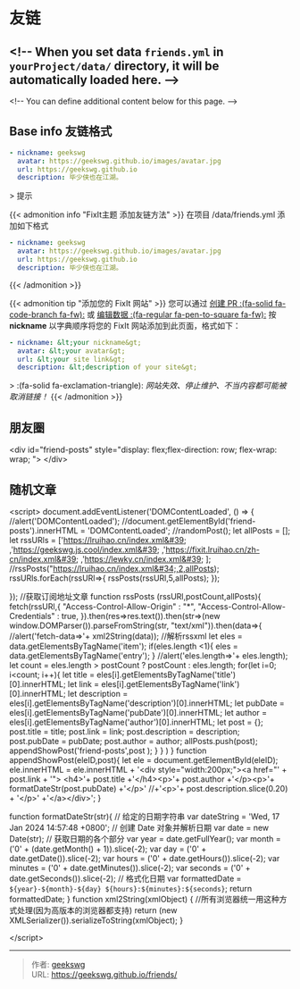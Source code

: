 # 友链


&lt;!-- When you set data `friends.yml` in `yourProject/data/` directory, it will be automatically loaded here. --&gt;
---
&lt;!-- You can define additional content below for this page. --&gt;
## Base info 友链格式

```yaml
- nickname: geekswg
  avatar: https://geekswg.github.io/images/avatar.jpg
  url: https://geekswg.github.io
  description: 毕少侠也在江湖。
```
&gt; 提示

{{&lt; admonition info &#34;FixIt主题 添加友链方法&#34; &gt;}}
在项目 /data/friends.yml 添加如下格式
```yaml
- nickname: geekswg
  avatar: https://geekswg.github.io/images/avatar.jpg
  url: https://geekswg.github.io
  description: 毕少侠也在江湖。
```
{{&lt; /admonition &gt;}}


{{&lt; admonition tip &#34;添加您的 FixIt 网站&#34; &gt;}}
您可以通过 [创建 PR :(fa-solid fa-code-branch fa-fw):](https://github.com/geekswg/blogFixit/pulls) 或 [编辑数据 :(fa-regular fa-pen-to-square fa-fw):](https://github.com/geekswg/blogFixit/edit/master/data/friends.yml)  按 **nickname** 以字典顺序将您的 FixIt 网站添加到此页面，格式如下：

```yml
- nickname: &lt;your nickname&gt;
  avatar: &lt;your avatar&gt;
  url: &lt;your site link&gt;
  description: &lt;description of your site&gt;
```

&gt; :(fa-solid fa-exclamation-triangle): *网站失效、停止维护、不当内容都可能被取消链接！*
{{&lt; /admonition &gt;}}

## 朋友圈

&lt;div id=&#34;friend-posts&#34; style=&#34;display: flex;flex-direction: row; flex-wrap: wrap;  &#34;&gt;
&lt;/div&gt;

## 随机文章

&lt;script&gt;
document.addEventListener(&#39;DOMContentLoaded&#39;, () =&gt; {
  //alert(&#39;DOMContentLoaded&#39;);
  //document.getElementById(&#39;friend-posts&#39;).innerHTML = &#39;DOMContentLoaded&#39;;
  //randomPost();
  let allPosts = [];
  let rssURls = [&#39;https://lruihao.cn/index.xml&#39;
  ,&#39;https://geekswg.js.cool/index.xml&#39;
  ,&#39;https://fixit.lruihao.cn/zh-cn/index.xml&#39;
  ,&#39;https://lewky.cn/index.xml&#39;
  ];
  //rssPosts(&#34;https://lruihao.cn/index.xml&#34;,2,allPosts);
  rssURls.forEach(rssURl=&gt;{
    rssPosts(rssURl,5,allPosts);
  });
  
});
//获取订阅地址文章
function rssPosts (rssURl,postCount,allPosts){
  fetch(rssURl,{
      &#34;Access-Control-Allow-Origin&#34; : &#34;*&#34;,
      &#34;Access-Control-Allow-Credentials&#34; : true,
    }).then(res=&gt;res.text()).then(str=&gt;(new window.DOMParser()).parseFromString(str, &#34;text/xml&#34;)).then(data=&gt;{
        //alert(&#39;fetch-data=&gt;&#39;&#43; xml2String(data));
        //解析rssxml
        let eles = data.getElementsByTagName(&#39;item&#39;);
        if(eles.length &lt;1){
          eles = data.getElementsByTagName(&#39;entry&#39;);
        }
        //alert(&#39;eles.length=&gt;&#39;&#43; eles.length);
        let count = eles.length &gt; postCount ? postCount : eles.length;
        for(let i=0; i&lt;count; i&#43;&#43;){
          let title = eles[i].getElementsByTagName(&#39;title&#39;)[0].innerHTML;
          let link = eles[i].getElementsByTagName(&#39;link&#39;)[0].innerHTML;
          let description = eles[i].getElementsByTagName(&#39;description&#39;)[0].innerHTML;
          let pubDate = eles[i].getElementsByTagName(&#39;pubDate&#39;)[0].innerHTML;
          let author = eles[i].getElementsByTagName(&#39;author&#39;)[0].innerHTML;
          let post = {};
          post.title = title;
          post.link = link;
          post.description = description;
          post.pubDate = pubDate;
          post.author = author;
          allPosts.push(post);
          appendShowPost(&#39;friend-posts&#39;,post );
        }
    }
    )
}
function appendShowPost(eleID,post){
  let ele = document.getElementById(eleID);
  ele.innerHTML = ele.innerHTML &#43; 
  &#39;&lt;div style=&#34;width:200px;&#34;&gt;&lt;a href=&#34;&#39;
  &#43; post.link &#43; &#39;&#34;&gt; &lt;h4&gt;&#39;&#43; post.title &#43;&#39;&lt;/h4&gt;&lt;p&gt;&#39;&#43; post.author &#43;&#39;&lt;/p&gt;&lt;p&gt;&#39;&#43; formatDateStr(post.pubDate) &#43;&#39;&lt;/p&gt;&#39;
  //&#43;&#39;&lt;p&gt;&#39;&#43; post.description.slice(0.20) &#43; &#39;&lt;/p&gt;&#39;
  &#43;&#39;&lt;/a&gt;&lt;/div&gt;&#39;;
}

function formatDateStr(str){
  // 给定的日期字符串
  var dateString = &#39;Wed, 17 Jan 2024 14:57:48 &#43;0800&#39;;
  // 创建 Date 对象并解析日期
  var date = new Date(str);
  // 获取日期的各个部分
  var year = date.getFullYear();
  var month = (&#39;0&#39; &#43; (date.getMonth() &#43; 1)).slice(-2);
  var day = (&#39;0&#39; &#43; date.getDate()).slice(-2);
  var hours = (&#39;0&#39; &#43; date.getHours()).slice(-2);
  var minutes = (&#39;0&#39; &#43; date.getMinutes()).slice(-2);
  var seconds = (&#39;0&#39; &#43; date.getSeconds()).slice(-2);
  // 格式化日期
  var formattedDate = `${year}-${month}-${day} ${hours}:${minutes}:${seconds}`;
  return formattedDate;
}
function xml2String(xmlObject) {
  //所有浏览器统一用这种方式处理(因为高版本的浏览器都支持)
  return (new XMLSerializer()).serializeToString(xmlObject);
}

&lt;/script&gt;


---

> 作者: [geekswg](https://github.com/geekswg)  
> URL: https://geekswg.github.io/friends/  

